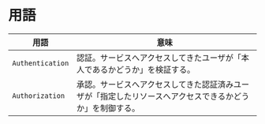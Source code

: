 # 用語

用語|意味
----|----
`Authentication`|認証。サービスへアクセスしてきたユーザが「本人であるかどうか」を検証する。
`Authorization`|承認。サービスへアクセスしてきた認証済みユーザが「指定したリソースへアクセスできるかどうか」を制御する。


